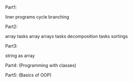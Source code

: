 Part1:

liner programs
cycle
branching

Part2:

array tasks
array arrays tasks
decomposition tasks
sortings

Part3:

string as array

Part4: (Programming with classes)


Part5: (Basics of OOP)
